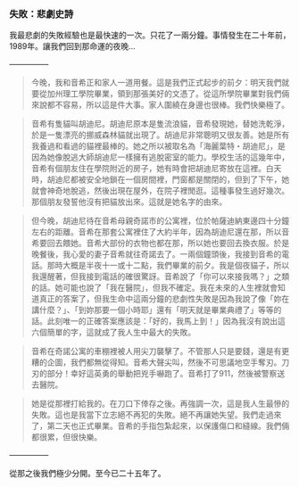 ### 失敗：悲劇史詩


我最悲劇的失敗經驗也是最快速的一次。只花了一兩分鐘。事情發生在二十年前，1989年。讓我們回到那命運的夜晚...

—————

> 今晚，我和音希正和家人一道用餐。這是我們正式起步的前夕：明天我們就要從加州理工學院畢業，領到那張美好的文憑了。從這所學院畢業對我們倆來說都不容易，所以這是件大事。家人圍繞在身邊也很棒。我們快樂極了。

> 音希有隻貓叫胡迪尼。胡迪尼原本是隻流浪貓，音希發現她，替她洗乾淨，於是一隻漂亮的挪威森林貓就出現了。胡迪尼非常聰明又很友善。她是所有我養過和看過的貓裡最棒的。她之所以被取名為「海麗葉特・胡迪尼」，是因為她像脫逃大師胡迪尼一樣擁有逃脫密室的能力。學校生活的這幾年中，音希有個朋友住在學院附近的房子，她有時會把胡迪尼寄放在這裡。白天時，胡迪尼都被安全地鎖在一個房間裡，門窗都是關閉的，但到了下午，她就會神奇地脫逃，然後出現在屋外，在院子裡閒逛。這種事發生過好幾次。那個朋友發誓他沒有把貓放出來。這就是她名字的由來。

> 但今晚，胡迪尼待在音希母親奇諾市的公寓裡，位於帕薩迪納東邊四十分鐘左右的距離。音希在那套公寓裡住了大約半年，因為胡迪尼還在那，所以音希要回去餵她。音希大部份的衣物也都在那，所以她也要回去換衣服。於是晚餐後，我心愛的妻子音希就往奇諾去了。一兩個鐘頭後，我接到音希的電話。那時大概是半夜十一或十二點，我們畢業的前夕。我是個夜貓子，所以我還醒著，但我接到電話的確很驚訝。音希說了「你可以來接我嗎？」之類的話。她可能也說了「我在醫院」，但我不確定。我在未來的人生裡就會知道真正的答案了，但我生命中這兩分鐘的悲劇性失敗是因為我說了像「妳在講什麼？」、「到妳那要一個小時耶」還有「明天就是畢業典禮了」等等的話。此刻唯一的正確答案應該是：「好的，我馬上到！」因為我沒有說出這六個簡單的字，這就成了我人生中最大的失敗。

> 音希在奇諾公寓的車棚裡被人用尖刀襲擊了。不管那人只是要錢，還是有更糟的企圖，我們都無從得知。音希大聲尖叫，然後不可思議地空手奪刃。刀刃的部分！幸好這英勇的舉動把兇手嚇跑了。音希打了911，然後被警察送去醫院。

> 她是從那裡打給我的。在刀口下倖存之後。再強調一次，這是我人生最慘的失敗。這也是我當下立志絕不再犯的失敗。絕不再讓她失望。我們走過來了，第二天也正式畢業。音希的手指包紮起來，以保護傷口和縫線。我們倆都很累，但很快樂。

—————


從那之後我們極少分開。至今已二十五年了。
